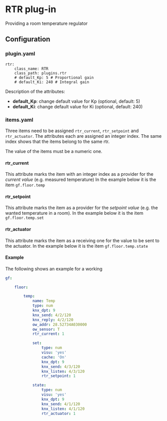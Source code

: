 # RTR plug-in

Providing a room temperature regulator

## Configuration

### plugin.yaml

```
rtr:
    class_name: RTR
    class_path: plugins.rtr
    # default_Kp: 5 # Proportional gain
    # default_Ki: 240 # Integral gain
```

Description of the attributes:

* __default_Kp__: change default value for Kp (optional, default: 5)
* __default_Ki__: change default value for Ki (optional, default: 240)

### items.yaml

Three items need to be assigned ``rtr_current``, ``rtr_setpoint`` and ``rtr_actuator``. The attributes each are assigned an integer index.
The same index shows that the items belong to the same rtr.

The value of the items must be a numeric one.

#### rtr_current

This attribute marks the item with an integer index as a provider for the *current value* (e.g. measured temperature)
In the example below it is the item ``gf.floor.temp``

#### rtr_setpoint

This attribute marks the item as a provider for the *setpoint value* (e.g. the wanted temperature in a room). In the example below it is the item ``gf.floor.temp.set``

#### rtr_actuator

This attribute marks the item as a receiving one for the value to be sent to the actuator.  In the example below it is the item ``gf.floor.temp.state``

#### Example

The following shows an example for a working

```yaml
gf:

    floor:

        temp:
            name: Temp
            type: num
            knx_dpt: 9
            knx_send: 4/2/120
            knx_reply: 4/2/120
            ow_addr: 28.52734A030000
            ow_sensor: T
            rtr_current: 1

            set:
                type: num
                visu: 'yes'
                cache: 'On'
                knx_dpt: 9
                knx_send: 4/3/120
                knx_listen: 4/3/120
                rtr_setpoint: 1

            state:
                type: num
                visu: 'yes'
                knx_dpt: 9
                knx_send: 4/1/120
                knx_listen: 4/1/120
                rtr_actuator: 1
```
